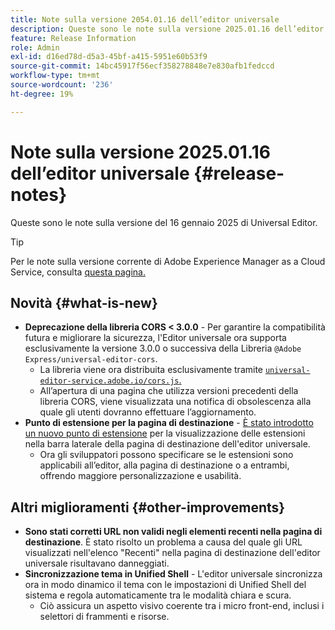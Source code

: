 ```yaml
---
title: Note sulla versione 2054.01.16 dell’editor universale
description: Queste sono le note sulla versione 2025.01.16 dell’editor universale.
feature: Release Information
role: Admin
exl-id: d16ed78d-d5a3-45bf-a415-5951e60b53f9
source-git-commit: 14bc45917f56ecf358278848e7e830afb1fedccd
workflow-type: tm+mt
source-wordcount: '236'
ht-degree: 19%

---
```



# Note sulla versione 2025.01.16 dell’editor universale {#release-notes}

Queste sono le note sulla versione del 16 gennaio 2025 di Universal Editor.

>[!TIP]
>
>Per le note sulla versione corrente di Adobe Experience Manager as a Cloud Service, consulta [questa pagina.](/help/release-notes/release-notes-cloud/release-notes-current.md)

## Novità {#what-is-new}

* **Deprecazione della libreria CORS &lt; 3.0.0** - Per garantire la compatibilità futura e migliorare la sicurezza, l&#39;Editor universale ora supporta esclusivamente la versione 3.0.0 o successiva della
  Libreria `@Adobe Express/universal-editor-cors`.
   * La libreria viene ora distribuita esclusivamente tramite [`universal-editor-service.adobe.io/cors.js`.](http://universal-editor-service.adobe.io/cors.js)
   * All’apertura di una pagina che utilizza versioni precedenti della libreria CORS, viene visualizzata una notifica di obsolescenza alla quale gli utenti dovranno effettuare l’aggiornamento.
* **Punto di estensione per la pagina di destinazione** - [È stato introdotto un nuovo punto di estensione](/help/implementing/universal-editor/customizing.md#extending) per la visualizzazione delle estensioni nella barra laterale della pagina di destinazione dell&#39;editor universale.
   * Ora gli sviluppatori possono specificare se le estensioni sono applicabili all’editor, alla pagina di destinazione o a entrambi, offrendo maggiore personalizzazione e usabilità.

## Altri miglioramenti {#other-improvements}

* **Sono stati corretti URL non validi negli elementi recenti nella pagina di destinazione**. È stato risolto un problema a causa del quale gli URL visualizzati nell&#39;elenco &quot;Recenti&quot; nella pagina di destinazione dell&#39;editor universale risultavano danneggiati.
* **Sincronizzazione tema in Unified Shell** - L&#39;editor universale sincronizza ora in modo dinamico il tema con le impostazioni di Unified Shell del sistema e regola automaticamente tra le modalità chiara e scura.
   * Ciò assicura un aspetto visivo coerente tra i micro front-end, inclusi i selettori di frammenti e risorse.
